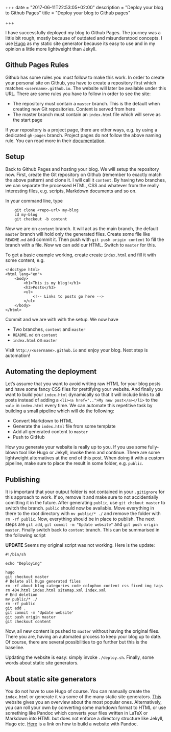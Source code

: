 +++
date = "2017-06-11T22:53:05+02:00"
description = "Deploy your blog to Github Pages"
title = "Deploy your blog to Github pages"

+++

I have successfully deployed my blog to Github Pages. The journey was a little bit rough, mostly because of outdated and misunderstood concepts. I use [Hugo](https://gohugo.io/) as my static site generator because its easy to use and in my opinion a little more lightweight than Jekyll.

## Github Pages Rules

Github has some rules you must follow to make this work. In order to create your personal site on Github, you have to create a repository first which matches `<username>.github.io`. The website will later be available under this URL. There are some rules you have to follow in order to see the site:

*   The repository must contain a `master` branch. This is the default when creating new Git repositories. Content is served from here
*   The master branch must contain an `index.html` file which will serve as the start page

If your repository is a project page, there are other ways, e.g. by using a dedicated `gh-pages` branch. Project pages do not follow the above naming rule. You can read more in their [documentation](https://pages.github.com/).

## Setup

Back to Github Pages and hosting your blog. We will setup the repository now. First, create the Git repository on Github (remember to exactly match the above pattern) and clone it. I will call it `content`. By having two branches, we can separate the processed HTML, CSS and whatever from the really interesting files, e.g. scripts, Markdown documents and so on.

In your command line, type

        git clone <repo-url> my-blog
        cd my-blog
        git checkout -b content

Now we are on `content` branch. It will act as the main branch, the default `master` branch will hold only the generated files. Create some file like `README.md` and commit it. Then push with `git push origin content` to fill the branch with a file. Now we can add our HTML. Switch to `master` for this.

To get a basic example working, create create `index.html` and fill it with some content, e.g.

    <!doctype html>
    <html lang="en">
        <body>
            <h1>This is my blog!</h1>
            <h3>Posts</h3>
            <ul>
                <!-- Links to posts go here -->
            </ul>
        </body>
    </html>

Commit and we are with with the setup. We now have

*   Two branches, `content` and `master`
*   `README.md` on `content`
*   `index.html` on `master`

Visit `http://<username>.github.io` and enjoy your blog. Next step is automation!

## Automating the deployment

Let’s assume that you want to avoid writing raw HTML for your blog posts and have some fancy CSS files for prettifying your website. And finally you want to build your `index.html` dynamically so that it will include links to all posts instead of adding a `<li><a href="..">My new post</a></li>` to the `<ul>` in `index.html` every time. We can automate this repetitive task by building a small pipeline which will do the following:

*   Convert Markdown to HTML
*   Generate the `index.html` file from some template
*   Add all generated content to `master`
*   Push to GitHub

How you generate your website is really up to you. If you use some fully-blown tool like Hugo or Jekyll, invoke them and continue. There are some lightweight alternatives at the end of this post. When doing it with a custom pipeline, make sure to place the result in some folder, e.g. `public`.

## Publishing

It is important that your output folder is not contained in your `.gitignore` for this approach to work. If so, remove it and make sure to not accidentially comitting it in the future. After generating `public`, use `git chckout master` to switch the branch. `public` should now be available. Move everything in there to the root directory with `mv public/* ./` and remove the folder with `rm -rf public`. Now, everything should be in place to publish. The next steps are `git add`, `git commit -m "Update website"` and `git push origin master`. Finally switch back to `content` branch. This can be summarised in the following script

**UPDATE** Seems my original script was not working. Here is the update:

    #!/bin/sh

    echo "Deploying"

    hugo
    git checkout master
    # Delete all hugo generated files
    rm -rf about blog categories code colophon content css fixed img tags
    rm 404.html index.html sitemap.xml index.xml
    # End deletion
    mv public/* ./
    rm -rf public
    git add .
    git commit -m 'Update website'
    git push origin master
    git checkout content

Now, all new content is pushed to `master` without having the original files. There you are, having an automated process to keep your blog up to date. Of course, there are several possibilities to go further but this is the baseline.

Updating the website is easy: simply invoke `./deploy.sh`. Finally, some words about static site generators.

## About static site generators

You do not have to use Hugo of course. You can manually create the `index.html` or generate it via some of the many static site generators. [This](https://www.staticgen.com/) website gives you an overview about the most popular ones. Alternatively, you can roll your own by converting some markdown format to HTML or use something like Pandoc which converts your files written in LaTeX or Markdown into HTML but does not enforce a directory structure like Jekyll, Hugo etc. [Here](http://linguisticmystic.com/2015/03/02/how-to-make-a-website-using-pandoc/) is a link on how to build a website with Pandoc.

